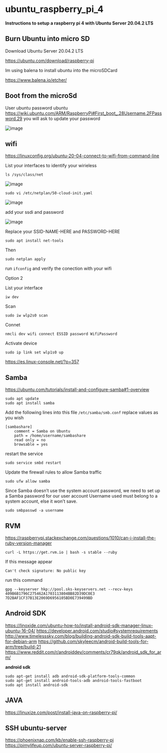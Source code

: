 # ubuntu_raspberry_pi_4

**Instructions to setup a raspberry pi 4 with Ubuntu Server 20.04.2 LTS**

Burn Ubuntu into micro SD
---


Download Ubuntu Server 20.04.2 LTS

https://ubuntu.com/download/raspberry-pi

Im using balena to install ubuntu into the microSDCard

https://www.balena.io/etcher/

Boot from the microSd
---

User ubuntu 
password ubuntu 
https://wiki.ubuntu.com/ARM/RaspberryPi#First_boot_.28Username.2FPassword.29
you will ask to update your password

![image](https://user-images.githubusercontent.com/26559577/110670508-13f60d00-8193-11eb-9e2c-439e06f8c76b.png)


wifi
---
https://linuxconfig.org/ubuntu-20-04-connect-to-wifi-from-command-line

List your interfaces to identify your wirieless 

```
ls /sys/class/net
```

![image](https://user-images.githubusercontent.com/26559577/110676407-8b2e9f80-8199-11eb-8712-fd630617a0bf.png)


```
sudo vi /etc/netplan/50-cloud-init.yaml
```

![image](https://user-images.githubusercontent.com/26559577/110676610-c4670f80-8199-11eb-93a2-115cf039b166.png)

add your ssdi and password 

![image](https://user-images.githubusercontent.com/26559577/110677033-49eabf80-819a-11eb-85a2-8be097feb685.png)

Replace your SSID-NAME-HERE and PASSWORD-HERE

```
sudo apt install net-tools
```
Then 

```
sudo netplan apply
```

run `ifconfig` and verify the conection with your wifi 

Option 2

List your interface 

```
iw dev 
```

Scan  

```
sudo iw wlp2s0 scan
```

Connet 

```
nmcli dev wifi connect ESSID password WifiPassword
```

Activate device 

```
sudo ip link set wlp1s0 up
```

https://es.linux-console.net/?p=357

Samba 
---
https://ubuntu.com/tutorials/install-and-configure-samba#1-overview

```
sudo apt update
sudo apt install samba
```

Add the following lines into this file  `/etc/samba/smb.conf` replace values as you wish 

```
[sambashare]
    comment = Samba on Ubuntu
    path = /home/username/sambashare
    read only = no
    browsable = yes
```

restart the service 


```
sudo service smbd restart
```

Update the firewall rules to allow Samba traffic

```
sudo ufw allow samba
```


Since Samba doesn’t use the system account password, we need to set up a Samba password for our user account
Username used must belong to a system account, else it won’t save.

```
sudo smbpasswd -a username
```

RVM 
---
https://raspberrypi.stackexchange.com/questions/1010/can-i-install-the-ruby-version-manager

```
curl -L https://get.rvm.io | bash -s stable --ruby
```

If this message appear 

```
Can't check signature: No public key
```

run this command 

````
gpg --keyserver hkp://pool.sks-keyservers.net --recv-keys 409B6B1796C275462A1703113804BB82D39DC0E3 7D2BAF1CF37B13E2069D6956105BD0E739499BD
````

Android SDK 
---
https://linoxide.com/ubuntu-how-to/install-android-sdk-manager-linux-ubuntu-16-04/
https://developer.android.com/studio#systemrequirements
http://www.timelesssky.com/blog/building-android-sdk-build-tools-aapt-for-debian-arm
https://github.com/skyleecm/android-build-tools-for-arm/tree/build-21
https://www.reddit.com/r/androiddev/comments/cr79qk/android_sdk_for_arm/

**android sdk** 

```
sudo apt-get install adb android-sdk-platform-tools-common
sudo apt-get install android-tools-adb android-tools-fastboot
sudo apt install android-sdk
```

JAVA
---
https://linuxize.com/post/install-java-on-raspberry-pi/



SSH ubuntu-server
---
https://phoenixnap.com/kb/enable-ssh-raspberry-pi
https://pimylifeup.com/ubuntu-server-raspberry-pi/


